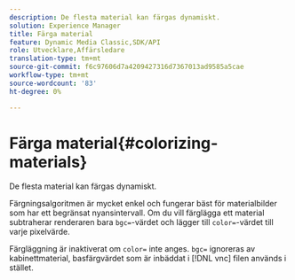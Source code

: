 ```yaml
---
description: De flesta material kan färgas dynamiskt.
solution: Experience Manager
title: Färga material
feature: Dynamic Media Classic,SDK/API
role: Utvecklare,Affärsledare
translation-type: tm+mt
source-git-commit: f6c97606d7a4209427316d7367013ad9585a5cae
workflow-type: tm+mt
source-wordcount: '83'
ht-degree: 0%

---
```



# Färga material{#colorizing-materials}

De flesta material kan färgas dynamiskt.

Färgningsalgoritmen är mycket enkel och fungerar bäst för materialbilder som har ett begränsat nyansintervall. Om du vill färglägga ett material subtraherar renderaren bara `bgc=`-värdet och lägger till `color=`-värdet till varje pixelvärde.

Färgläggning är inaktiverat om `color=` inte anges. `bgc=` ignoreras av kabinettmaterial, basfärgvärdet som är inbäddat i  [!DNL vnc] filen används i stället.
